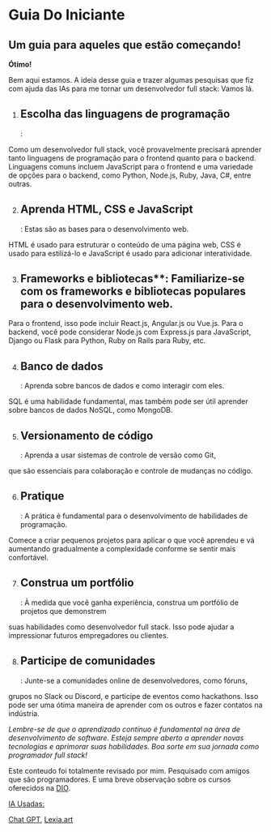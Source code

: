 
<h1> Guia Do Iniciante</h1> 
 
 <h2>Um guia para aqueles que estão começando!</h2>


<strong>Ótimo!</strong><p> 
Bem aqui estamos. A ideia desse guia e trazer algumas pesquisas que fiz com ajuda das IAs para me tornar um desenvolvedor full stack: Vamos lá.

1.	<h2>Escolha das linguagens de programação</h2>: 
Como um desenvolvedor full stack, você provavelmente precisará aprender tanto linguagens de programação para o frontend quanto para o backend. 
Linguagens comuns incluem JavaScript para o frontend e uma variedade de opções para o backend, como Python, 
Node.js, Ruby, Java, C#, entre outras.

2. <h2>Aprenda HTML, CSS e JavaScript</h2>: Estas são as bases para o desenvolvimento web. 
HTML é usado para estruturar o conteúdo de uma página web, CSS é usado para estilizá-lo e 
JavaScript é usado para adicionar interatividade.

3. <h2>Frameworks e bibliotecas**: Familiarize-se com os frameworks e bibliotecas populares para o desenvolvimento web.
 Para o frontend, isso pode incluir React.js, Angular.js ou Vue.js. Para o backend, você pode 
considerar Node.js com Express.js para JavaScript, Django ou Flask para Python, Ruby on Rails para Ruby, etc.

4. <h2>Banco de dados</h2>: Aprenda sobre bancos de dados e como interagir com eles. 
SQL é uma habilidade fundamental, mas também pode ser útil aprender sobre bancos de dados NoSQL, como MongoDB.

5. <h2>Versionamento de código</h2>: Aprenda a usar sistemas de controle de versão como Git, 
que são essenciais para colaboração e controle de mudanças no código.

6. <h2>Pratique</h2>: A prática é fundamental para o desenvolvimento de habilidades de programação. 
Comece a criar pequenos projetos para aplicar o que você aprendeu e vá aumentando gradualmente a 
complexidade conforme se sentir mais confortável.

7. <h2>Construa um portfólio</h2>: À medida que você ganha experiência, construa um portfólio de projetos que demonstrem 
suas habilidades como desenvolvedor full stack. Isso pode ajudar a impressionar futuros empregadores ou clientes.

8. <h2>Participe de comunidades</h2>: Junte-se a comunidades online de desenvolvedores, como fóruns, 
grupos no Slack ou Discord, e participe de eventos como hackathons. 
Isso pode ser uma ótima maneira de aprender com os outros e fazer contatos na indústria.

<i>
    Lembre-se de que o aprendizado contínuo é fundamental na área de desenvolvimento de software.
    Esteja sempre aberto a aprender novas tecnologias e aprimorar suas habilidades. Boa sorte em sua jornada
    como programador full stack!
</i>
<p>
<p>
<p>

Este conteudo foi totalmente revisado por mim. Pesquisado com amigos que são programadores. E uma breve observação sobre os cursos oferecidos na [DIO](https://www.dio.me/).

<p>
<p>
<p>

<u>IA Usadas:</u>

[Chat GPT](https://chat.openai.com/), [Lexia.art](https://lexica.art/)